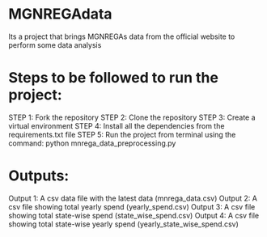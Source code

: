 # MGNREGAdata
Its a project that brings MGNREGAs data from the official website to perform some data analysis

# Steps to be followed to run the project:
STEP 1: Fork the repository
STEP 2: Clone the repository
STEP 3: Create a virtual environment
STEP 4: Install all the dependencies from the requirements.txt file
STEP 5: Run the project from terminal using the command: python mnrega_data_preprocessing.py

# Outputs:
Output 1: A csv data file with the latest data (mnrega_data.csv)
Output 2: A csv file showing total yearly spend (yearly_spend.csv)
Output 3: A csv file showing total state-wise spend (state_wise_spend.csv)
Output 4: A csv file showing total state-wise yearly spend (yearly_state_wise_spend.csv)
